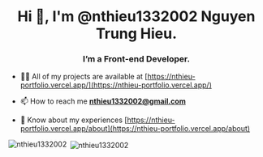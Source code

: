 <h1 align="center">Hi 👋, I'm @nthieu1332002 Nguyen Trung Hieu.</h1>
<h3 align="center">I’m a Front-end Developer.</h3>

- 👨‍💻 All of my projects are available at [https://nthieu-portfolio.vercel.app/](https://nthieu-portfolio.vercel.app/)

- 📫 How to reach me **nthieu1332002@gmail.com**

- 📄 Know about my experiences [https://nthieu-portfolio.vercel.app/about](https://nthieu-portfolio.vercel.app/about)


<p><img align="left"src="https://github-readme-stats.vercel.app/api?username=nthieu1332002&show_icons=true&locale=en" alt="nthieu1332002" /></p>

<p>&nbsp;<img align="center" src="https://github-readme-stats.vercel.app/api/top-langs?username=nthieu1332002&show_icons=true&locale=en&layout=compact" alt="nthieu1332002"/></p>
